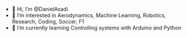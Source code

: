 - 👋 Hi, I’m @DanielAsadi
- 👀 I’m interested in Aerodynamics, Machine Learning, Robotics, Research, Coding, Soccer, F1
- 🌱 I’m currently learning Controlling systems with Arduino and Python

<!---
DanielAsadi/DanielAsadi is a ✨ special ✨ repository because its `README.md` (this file) appears on your GitHub profile.
You can click the Preview link to take a look at your changes.
--->
